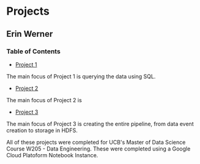 # Projects

## Erin Werner

### Table of Contents

* [Project 1](https://github.com/etwernerMIDS/Data_Engineering/tree/master/Projects/project-1-etwernerMIDS-master)

The main focus of Project 1 is querying the data using SQL.

* [Project 2](https://github.com/etwernerMIDS/Data_Engineering/tree/master/Projects/project-2-etwernerMIDS-master)

The main focus of Project 2 is 

* [Project 3](https://github.com/etwernerMIDS/Data_Engineering/tree/master/Projects/project-3-etwernerMIDS-master)

The main focus of Project 3 is creating the entire pipeline, from data event creation to storage in HDFS.

All of these projects were completed for UCB's Master of Data Science Course W205 - Data Engineering. These were completed using a Google Cloud Platoform Notebook Instance. 
